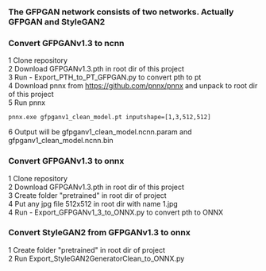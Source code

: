### The GFPGAN network consists of two networks. Actually GFPGAN and StyleGAN2
### Convert GFPGANv1.3 to ncnn
1 Clone repository<br>
2 Download GFPGANv1.3.pth in root dir of this project<br>
3 Run - Export_PTH_to_PT_GFPGAN.py to convert pth to pt<br>
4 Download pnnx from https://github.com/pnnx/pnnx and unpack to root dir of this project<br>
5 Run pnnx 
```
pnnx.exe gfpganv1_clean_model.pt inputshape=[1,3,512,512]
```
6 Output will be gfpganv1_clean_model.ncnn.param and gfpganv1_clean_model.ncnn.bin<br>

### Convert GFPGANv1.3 to onnx
1 Clone repository<br>
2 Download GFPGANv1.3.pth in root dir of this project<br>
3 Create folder "pretrained" in root dir of project<br>
4 Put any jpg file 512x512 in root dir with name 1.jpg<br>
4 Run - Export_GFPGANv1_3_to_ONNX.py to convert pth to ONNX<br>

### Convert StyleGAN2 from GFPGANv1.3 to onnx
1 Create folder "pretrained" in root dir of project<br>
2 Run Export_StyleGAN2GeneratorClean_to_ONNX.py
